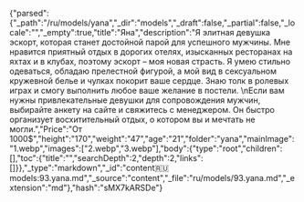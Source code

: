 {"parsed":{"_path":"/ru/models/yana","_dir":"models","_draft":false,"_partial":false,"_locale":"","_empty":true,"title":"Яна","description":"Я элитная девушка эскорт, которая станет достойной парой для успешного мужчины. Мне нравится приятный отдых в дорогих отелях, изысканных ресторанах на яхтах и в клубах, поэтому эскорт – моя новая страсть. Я умею стильно одеваться, обладаю прелестной фигурой, а мой вид в сексуальном кружевной белье и чулках покорит ваше сердце. Знаю толк в ролевых играх и смогу выполнить любое ваше желание в постели. \nЕсли вам нужны привлекательные девушки для сопровождения мужчин, выбирайте анкету на сайте и свяжитесь с менеджером. Он быстро организует восхитительный отдых, о котором вы и мечтать не могли.","Price":"От 1000$","height":"170","weight":"47","age":"21","folder":"yana","mainImage":"1.webp","images":["2.webp","3.webp"],"body":{"type":"root","children":[],"toc":{"title":"","searchDepth":2,"depth":2,"links":[]}},"_type":"markdown","_id":"content:ru:models:93.yana.md","_source":"content","_file":"ru/models/93.yana.md","_extension":"md"},"hash":"sMX7kARSDe"}